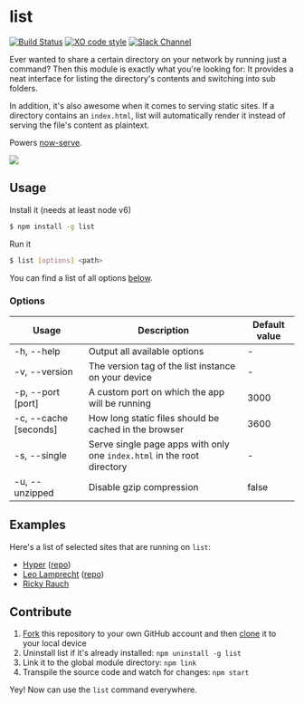 # list

[![Build Status](https://travis-ci.org/zeit/list.svg?branch=master)](https://travis-ci.org/zeit/list)
[![XO code style](https://img.shields.io/badge/code_style-XO-5ed9c7.svg)](https://github.com/sindresorhus/xo)
[![Slack Channel](https://zeit-slackin.now.sh/badge.svg)](https://zeit.chat/)

Ever wanted to share a certain directory on your network by running just a command? Then this module is exactly what you're looking for: It provides a neat interface for listing the directory's contents and switching into sub folders.

In addition, it's also awesome when it comes to serving static sites. If a directory contains an `index.html`, list will automatically render it instead of serving the file's content as plaintext.

Powers [now-serve](https://github.com/zeit/now-serve).

<img src="http://i.imgur.com/Fru8ufo.png">

## Usage

Install it (needs at least node v6)

```bash
$ npm install -g list
```

Run it

```bash
$ list [options] <path>
```

You can find a list of all options [below](#options).

### Options

| Usage                  | Description | Default value |
| ---------------------- | ----------- | ------------------ |
| -h, --help             | Output all available options | - |
| -v, --version          | The version tag of the list instance on your device | - |
| -p, --port [port]      | A custom port on which the app will be running | 3000 |
| -c, --cache [seconds]  | How long static files should be cached in the browser | 3600 |
| -s, --single           | Serve single page apps with only one `index.html` in the root directory | - |
| -u, --unzipped         | Disable gzip compression | false |

## Examples

Here's a list of selected sites that are running on `list`:

- [Hyper](https://hyper.is) ([repo](https://github.com/zeit/hyper-website))
- [Leo Lamprecht](https://leo.im) ([repo](https://github.com/leo/site))
- [Ricky Rauch](https://rickyrauch.me)

## Contribute

1. [Fork](https://help.github.com/articles/fork-a-repo/) this repository to your own GitHub account and then [clone](https://help.github.com/articles/cloning-a-repository/) it to your local device
2. Uninstall list if it's already installed: `npm uninstall -g list`
3. Link it to the global module directory: `npm link`
4. Transpile the source code and watch for changes: `npm start`

Yey! Now can use the `list` command everywhere.
